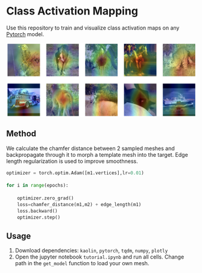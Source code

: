 # Class Activation Mapping
Use this repository to train and visualize class activation maps on any [Pytorch](pytorch.org) model.

![sample car obj](https://raw.githubusercontent.com/vaibhavnayel/CAM/master/CAM.png)

## Method

We calculate the chamfer distance between 2 sampled meshes and backpropagate through it to morph a template mesh into the target. Edge length regularization is used to improve smoothness.

```python
optimizer = torch.optim.Adam([m1.vertices],lr=0.01)

for i in range(epochs):

    optimizer.zero_grad()
    loss=chamfer_distance(m1,m2) + edge_length(m1)
    loss.backward()
    optimizer.step()

```
## Usage
1. Download dependencies: `kaolin`, `pytorch`, `tqdm`, `numpy`, `plotly`
2. Open the jupyter notebook  `tutorial.ipynb` and run all cells. Change path in the `get_model` function to load your own mesh.
